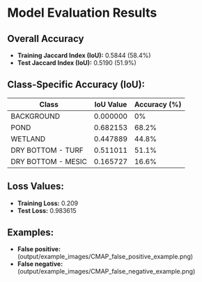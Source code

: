 # Model Evaluation Results

## Overall Accuracy
- **Training Jaccard Index (IoU):** 0.5844 (58.4%)
- **Test Jaccard Index (IoU):** 0.5190 (51.9%)

## Class-Specific Accuracy (IoU):
| Class                | IoU Value  | Accuracy (%) |
|----------------------|------------|--------------|
| BACKGROUND           | 0.000000   | 0%           |
| POND                 | 0.682153   | 68.2%        |
| WETLAND              | 0.447889   | 44.8%        |
| DRY BOTTOM - TURF    | 0.511011   | 51.1%        |
| DRY BOTTOM - MESIC   | 0.165727   | 16.6%        |

## Loss Values:
- **Training Loss:** 0.209 
- **Test Loss:** 0.983615

## Examples:
- **False positive:** (output/example_images/CMAP_false_positive_example.png)
- **False negative:** (output/example_images/CMAP_false_negative_example.png)


